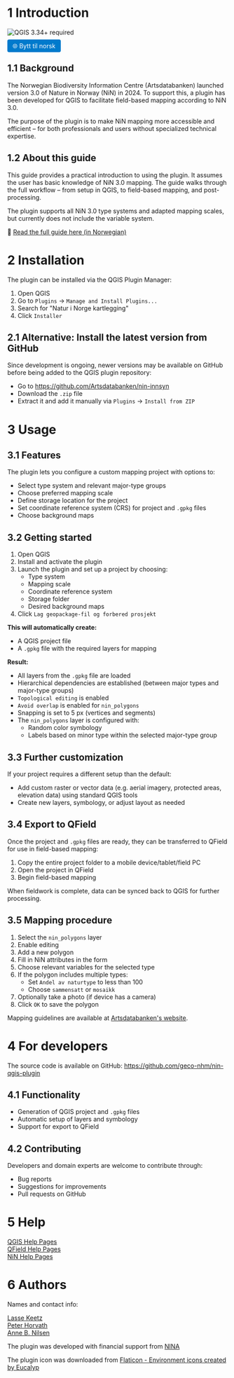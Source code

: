 # 1 Introduction

![QGIS 3.34+ required](https://img.shields.io/badge/QGIS-3.34%2B-green?logo=qgis&logoColor=white)

<a href="/nin_qgis_plugin/README.md" style="padding: 6px 12px; background-color: #007acc; color: white; border-radius: 4px; text-decoration: none;">🌐 Bytt til norsk</a>

## 1.1 Background

The Norwegian Biodiversity Information Centre (Artsdatabanken) launched version 3.0 of Nature in Norway (NiN) in 2024. To support this, a plugin has been developed for QGIS to facilitate field-based mapping according to NiN 3.0.

The purpose of the plugin is to make NiN mapping more accessible and efficient – for both professionals and users without specialized technical expertise.

## 1.2 About this guide

This guide provides a practical introduction to using the plugin. It assumes the user has basic knowledge of NiN 3.0 mapping. The guide walks through the full workflow – from setup in QGIS, to field-based mapping, and post-processing.

The plugin supports all NiN 3.0 type systems and adapted mapping scales, but currently does not include the variable system.

📘 [Read the full guide here (in Norwegian)](https://geco-nhm.github.io/nin-qgis-plugin/)

# 2 Installation

The plugin can be installed via the QGIS Plugin Manager:

1.  Open QGIS
2.  Go to `Plugins` → `Manage and Install Plugins...`
3.  Search for "Natur i Norge kartlegging"
4.  Click `Installer`

## 2.1 Alternative: Install the latest version from GitHub

Since development is ongoing, newer versions may be available on GitHub before being added to the QGIS plugin repository:

-   Go to <https://github.com/Artsdatabanken/nin-innsyn>
-   Download the `.zip` file
-   Extract it and add it manually via `Plugins` → `Install from ZIP`

# 3 Usage

## 3.1 Features

The plugin lets you configure a custom mapping project with options to:

-   Select type system and relevant major-type groups
-   Choose preferred mapping scale
-   Define storage location for the project
-   Set coordinate reference system (CRS) for project and `.gpkg` files
-   Choose background maps

## 3.2 Getting started

1.  Open QGIS
2.  Install and activate the plugin
3.  Launch the plugin and set up a project by choosing:
    -   Type system
    -   Mapping scale
    -   Coordinate reference system
    -   Storage folder
    -   Desired background maps
4.  Click `Lag geopackage-fil og forbered prosjekt`

**This will automatically create:**

-   A QGIS project file
-   A `.gpkg` file with the required layers for mapping

**Result:**

-   All layers from the `.gpkg` file are loaded
-   Hierarchical dependencies are established (between major types and major-type groups)
-   `Topological editing` is enabled
-   `Avoid overlap` is enabled for `nin_polygons`
-   Snapping is set to 5 px (vertices and segments)
-   The `nin_polygons` layer is configured with:
    -   Random color symbology
    -   Labels based on minor type within the selected major-type group

## 3.3 Further customization

If your project requires a different setup than the default:

-   Add custom raster or vector data (e.g. aerial imagery, protected areas, elevation data) using standard QGIS tools
-   Create new layers, symbology, or adjust layout as needed

## 3.4 Export to QField

Once the project and `.gpkg` files are ready, they can be transferred to QField for use in field-based mapping:

1.  Copy the entire project folder to a mobile device/tablet/field PC
2.  Open the project in QField
3.  Begin field-based mapping

When fieldwork is complete, data can be synced back to QGIS for further processing.

## 3.5 Mapping procedure

1.  Select the `nin_polygons` layer
2.  Enable editing
3.  Add a new polygon
4.  Fill in NiN attributes in the form
5.  Choose relevant variables for the selected type
6.  If the polygon includes multiple types:
    -   Set `Andel av naturtype` to less than 100
    -   Choose `sammensatt` or `mosaikk`
7.  Optionally take a photo (if device has a camera)
8.  Click `OK` to save the polygon

Mapping guidelines are available at [Artsdatabanken's website](https://www.artsdatabanken.no).

# 4 For developers

The source code is available on GitHub: <https://github.com/geco-nhm/nin-qgis-plugin>

## 4.1 Functionality

-   Generation of QGIS project and `.gpkg` files
-   Automatic setup of layers and symbology
-   Support for export to QField

## 4.2 Contributing

Developers and domain experts are welcome to contribute through:

-   Bug reports
-   Suggestions for improvements
-   Pull requests on GitHub

# 5 Help

[QGIS Help Pages](https://docs.qgis.org/3.34/en/docs/training_manual/index.html)\
[QField Help Pages](https://docs.qfield.org/get-started/tutorials/get-started-qfs/)\
[NiN Help Pages](https://naturinorge.artsdatabanken.no/)

# 6 Authors

Names and contact info:

[Lasse Keetz](https://github.com/orgs/geco-nhm/people/lasseke)\
[Peter Horvath](https://github.com/orgs/geco-nhm/people/peterhor)\
[Anne B. Nilsen](https://github.com/orgs/geco-nhm/people/9ls1)

The plugin was developed with financial support from [NINA](https://www.nina.no/)

The plugin icon was downloaded from <a href="https://www.flaticon.com/free-icons/enviroment" title="enviroment icons">Flaticon - Environment icons created by Eucalyp